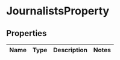 

# JournalistsProperty


## Properties

| Name | Type | Description | Notes |
|------------ | ------------- | ------------- | -------------|



